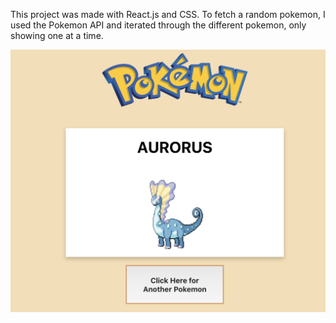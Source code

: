 This project was made with React.js and CSS. To fetch a random pokemon, I used the Pokemon API and iterated through the different pokemon, only showing one at a time.

![Image Couldn't Load. . .](randomPokemon_screenshot.png)
